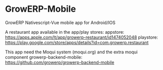 # GrowERP-Mobile
GrowERP Nativescript-Vue mobile app for Android/IOS

A restaurant app available in the app/play stores:
appstore: https://apps.apple.com/lt/app/growerp-restaurant/id1474052048
playstore: https://play.google.com/store/apps/details?id=com.growerp.restaurant

This app need the Moqui system (moqui.org) and the extra moqui component growerp-backend-mobile: https://github.com/growerp/growerp-backend-mobile
